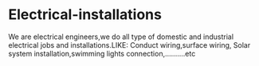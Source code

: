 # Electrical-installations
We are electrical engineers,we do all type of domestic and  industrial electrical jobs and installations.LIKE: Conduct wiring,surface wiring, Solar system installation,swimming lights connection,..........etc
